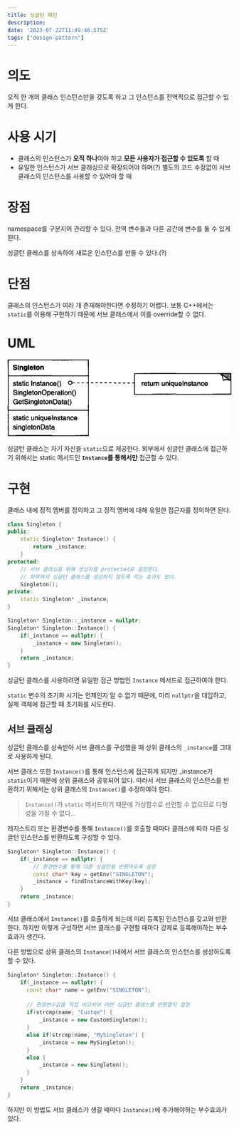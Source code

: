 ```yaml
---
title: 싱글턴 패턴
description:
date: '2023-07-22T11:49:46.575Z'
tags: ["design-pattern"]
---
```


# 의도

오직 한 개의 클래스 인스턴스만을 갖도록 하고 그 인스턴스를 전역적으로 접근할 수 있게 한다.

# 사용 시기

- 클래스의 인스턴스가 **오직 하나**여야 하고 **모든 사용자가 접근할 수 있도록** 할 때
- 유일한 인스턴스가 서브 클래싱으로 확장되어야 하며(?) 별도의 코드 수정없이 서브 클래스의 인스턴스를 사용할 수 있어야 할 때

# 장점

namespace를 구분지어 관리할 수 있다. 전역 변수들과 다른 공간에 변수를 둘 수 있게 된다.

싱글턴 클래스를 상속하여 새로운 인스턴스를 만들 수 있다.(?) 

# 단점

클래스의 인스턴스가 여러 개 존재해야한다면 수정하기 어렵다. 보통 C++에서는 `static`를 이용해 구현하기 때문에 서브 클래스에서 이를 override할 수 없다.

# UML

![Alt text](image.png)

싱글턴 클래스는 자기 자신을 `static`으로 제공한다. 외부에서 싱글턴 클래스에 접근하기 위해서는 static 메서드인 **`Instance`를 통해서만** 접근할 수 있다.

# 구현

클래스 내에 정적 멤버를 정의하고 그 정적 멤버에 대해 유일한 접근자를 정의하면 된다.

```cpp
class Singleton {
public:
    static Singleton* Instance() {
        return _instance;
    }
protected:
    // 서브 클래싱을 위해 생성자를 protected로 설정한다.
    // 외부에서 싱글턴 클래스를 생성하지 않도록 막는 효과도 있다.
    Singleton(); 
private:
    static Singleton* _instance;
}
```

```cpp
Singleton* Singleton::_instance = nullptr;
Singleton* Singleton::Instance() {
    if(_instance == nullptr) {
        _instance = new Singleton();
    }
    return _instance;
}
```

싱글턴 클래스를 사용하려면 유일한 접근 방법인 `Instance` 메서드로 접근하여야 한다.

`static` 변수의 초기화 시기는 언제인지 알 수 없기 때문에, 미리 `nullptr`을 대입하고, 실제 객체에 접근할 때 초기화를 시도한다.

## 서브 클래싱

싱글턴 클래스를 상속받아 서브 클래스를 구성했을 때 상위 클래스의 `_instance`를 그대로 사용하게 된다. 

서브 클래스 또한 `Instance()`를 통해 인스턴스에 접근하게 되지만 _instance가 `static`이기 때문에 상위 클래스와 공유되어 있다. 따라서 서브 클래스의 인스턴스를 반환하기 위해서는 상위 클래스의 `Instance()`를 수정하여야 한다. 

> `Instance()`가 `static` 메서드이기 때문에 가상함수로 선언할 수 없으므로 다형성을 가질 수 없다…

레지스트리 또는 환경변수를 통해 `Instance()`를 호출할 때마다 클래스에 따라 다른 싱글턴 인스턴스를 반환하도록 구성할 수 있다.

```cpp
Singleton* Singleton::Instance() {
    if(_instance == nullptr) {
        // 환경변수를 통해 다른 싱글턴을 반환하도록 설정
        const char* key = getEnv("SINGLETON");
        _instance = findInstanceWithKey(key);
    }
    return _instance;
}
```

서브 클래스에서 `Instance()`를 호출하게 되는데 미리 등록된 인스턴스를 갖고와 반환한다. 하지만 이렇게 구성하면 서브 클래스를 구현할 때마다 강제로 등록해야하는 부수효과가 생긴다. 

다른 방법으로 상위 클래스의 `Instance()`내에서 서브 클래스의 인스턴스를 생성하도록 할 수 있다.

```cpp
Singleton* Singleton::Instance() {
    if(_instance == nullptr) {
      const char* name = getEnv("SINGLETON");

      // 환경변수값을 직접 비교하여 어떤 싱글턴 클래스를 반환할지 결정
      if(strcmp(name, "Custom") { 
          _instance = new CustomSingleton();
      }
      else if(strcmp(name, "MySingleton") {
          _instance = new MySingleton();
      }
      else {
          _instance = new Singleton();
      }
    }
    return _instance;
}
```

하지만 이 방법도 서브 클래스가 생길 때마다 `Instance()`에 추가해야하는 부수효과가 있다.